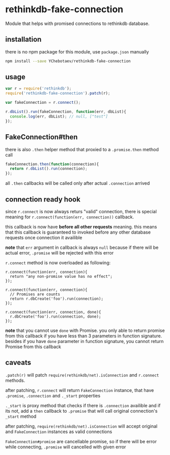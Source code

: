 rethinkdb-fake-connection
=========================

Module that helps with promised connections to rethinkdb database.

installation
------------

there is no npm package for this module, use `package.json` manually

```bash
npm install --save YChebotaev/rethinkdb-fake-connection
```

usage
-----

```javascript
var r = require('rethinkdb');
require('rethinkdb-fake-connection').patch(r);

var fakeConnection = r.connect();

r.dbList().run(fakeConnection, function(err, dbList){
  console.log(err, dbList); // null, ["test"]
});
```

FakeConnection#then
-------------------

there is also `.then` helper method that proxied to a `.promise.then` method call

```javascript
fakeConnection.then(function(connection){
  return r.dbList().run(connection);
});
```

all `.then` callbacks will be called only after actual `.connection` arrived

connection ready hook
---------------------

since `r.connect` is now always returs "valid" connection, there is special meaning for `r.connect(function(err, connection))` callback.

this callback is now have **before all other requests** meaning. this means that this callback is guaranteed to invoked before any other database requests once connection it availible

**note** that `err` argument in callback is always `null` because if there will be actual error, `.promise` will be rejected with this error

`r.connect` method is now overloaded as following:

```function
r.connect(function(err, connection){
  return "any non-promise value has no effect";
});

r.connect(function(err, connection){
  // Promises are counts
  return r.dbCreate('foo').run(connection);
});

r.connect(function(err, connection, done){
  r.dbCreate('foo').run(connection, done);
});
```

**note** that you cannot use `done` with Promise. you only able to return promise from this callback if you have less than 3 parameters in function signature. besides if you have `done` parameter in function signature, you cannot return Promise from this callback

caveats
-------

`.patch(r)` will patch `require(rethinkdb/net).isConnection` and `r.connect` methods.

after patching, `r.connect` will return `FakeConnection` instance, that have `.promise`, `.connection` and `._start` properties

`._start` is proxy method that checks if there is `.connection` availible and if its not, add a `then` callback to `.promise` that will call original connection's `_start` method

after patching, `require(rethinkdb/net).isConnection` will accept original and `FakeConnection` instances as valid connections

`FakeConnection#promise` are cancellable promise, so if there will be error while connecting, `.promise` will cancelled with given error